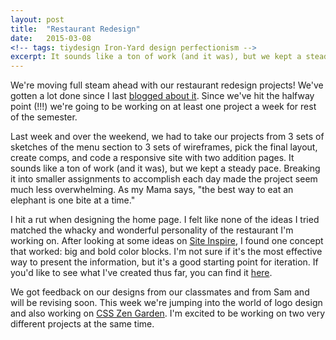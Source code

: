 ```yaml
---
layout: post
title:  "Restaurant Redesign"
date:   2015-03-08
<!-- tags: tiydesign Iron-Yard design perfectionism -->
excerpt: It sounds like a ton of work (and it was), but we kept a steady pace. Breaking it into smaller assignments to accomplish each day made the project seem much less overwhelming. As my Mama says, "the best way to eat an elephant is one bite at a time."
---
```


We're moving full steam ahead with our restaurant redesign projects! We've gotten a lot done since I last [blogged about it](http://crowjm.github.io/2015/02/22/exploring-typography.html). Since we've hit the halfway point (!!!) we're going to be working on at least one project a week for rest of the semester.

Last week and over the weekend, we had to take our projects from 3 sets of sketches of the menu section to 3 sets of wireframes, pick the final layout, create comps, and code a responsive site with two addition pages. It sounds like a ton of work (and it was), but we kept a steady pace. Breaking it into smaller assignments to accomplish each day made the project seem much less overwhelming. As my Mama says, "the best way to eat an elephant is one bite at a time."

I hit a rut when designing the home page. I felt like none of the ideas I tried matched the whacky and wonderful personality of the restaurant I'm working on. After looking at some ideas on [Site Inspire](http://www.siteinspire.com/), I found one concept that worked: big and bold color blocks. I'm not sure if it's the most effective way to present the information, but it's a good starting point for iteration. If you'd like to see what I've created thus far, you can find it [here](http://crowjm.github.io/tiy_assignments/day_29/bouldin_redesign/index.html). 

We got feedback on our designs from our classmates and from Sam and will be revising soon. This week we're jumping into the world of logo design and also working on [CSS Zen Garden](http://www.csszengarden.com/). I'm excited to be working on two very different projects at the same time.

